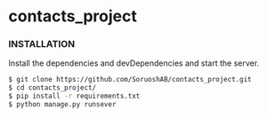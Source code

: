 # contacts_project

### INSTALLATION

Install the dependencies and devDependencies and start the server.

```sh
$ git clone https://github.com/SoruoshAB/contacts_project.git
$ cd contacts_project/
$ pip install -r requirements.txt
$ python manage.py runsever
